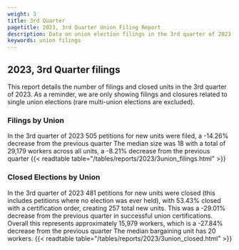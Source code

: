 ```yaml
---
weight: 3
title: 3rd Quarter
pagetitle: 2023, 3rd Quarter Union Filing Report
description: Data on union election filings in the 3rd quarter of 2023
keywords: union filings
---
```


## 2023, 3rd Quarter filings

This report details the number of filings and closed units in the 3rd quarter of 2023. As a reminder, we are only showing filings and closures related to single union elections (rare multi-union elections are excluded).

### Filings by Union
In the 3rd quarter of 2023 505 petitions for new units were filed, a -14.26% decrease from the previous quarter The median size was 18 with a total of 29,179 workers across all units, a -8.21% decrease from the previous quarter
{{< readtable table="/tables/reports/2023/3union_filings.html" >}}

### Closed Elections by Union
In the 3rd quarter of 2023 481 petitions for new units were closed (this includes petitions where no election was ever held), with 53.43% closed with a certification order, creating 257 total new units. This was a -29.01% decrease from the previous quarter in successful union certifications. Overall this represents approximately 15,979 workers, which is a -27.84% decrease from the previous quarter The median bargaining unit has 20 workers.
{{< readtable table="/tables/reports/2023/3union_closed.html" >}}
